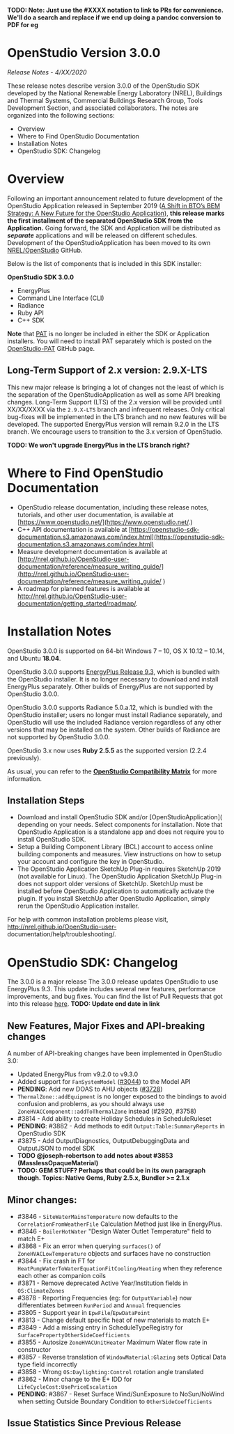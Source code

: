 **TODO: Note: Just use the #XXXX notation to link to PRs for convenience. We'll do a search and replace if we end up doing a pandoc conversion to PDF for eg**


# OpenStudio Version 3.0.0

_Release Notes - 4/XX/2020_


These release notes describe version 3.0.0 of the OpenStudio SDK developed by the National Renewable Energy Laboratory (NREL), Buildings and Thermal Systems, Commercial Buildings Research Group, Tools Development Section, and associated collaborators. The notes are organized into the following sections:

-  Overview
-  Where to Find OpenStudio Documentation
-  Installation Notes
-  OpenStudio SDK: Changelog


# Overview

Following an important announcement related to future development of the OpenStudio Application released in September 2019 ([A Shift in BTO’s BEM Strategy: A New Future for the OpenStudio Application](https://www.openstudio.net/new-future-for-openstudio-application)), **this release marks the first installment of the separated OpenStudio SDK from the Application.**
Going forward, the SDK and Application will be distributed as ***separate*** applications and will be released on different schedules. Development of the OpenStudioApplication has been moved to its own [NREL/OpenStudio](https://github.com/NREL/OpenStudioApplication/) GitHub.

Below is the list of components that is included in this SDK installer:

__**OpenStudio SDK 3.0.0**__
- EnergyPlus
- Command Line Interface (CLI)
- Radiance
- Ruby API
- C++ SDK

**Note** that [PAT](https://github.com/NREL/OpenStudio-PAT) is no longer be included in either the SDK or Application installers. You will need to install PAT separately which is posted on the [OpenStudio-PAT](https://github.com/NREL/OpenStudio-PAT) GitHub page.

## Long-Term Support of 2.x version: 2.9.X-LTS

This new major release is bringing a lot of changes not the least of which is the separation of the OpenStudioApplication as well as some API breaking changes.
Long-Term Support (LTS) of the 2.x version will be provided until XX/XX/XXXX via the `2.9.X-LTS` branch and infrequent releases. Only critical bug-fixes will be implemented in the LTS branch
and no new features will be developed. The supported EnergyPlus version will remain 9.2.0 in the LTS branch. We encourage users to transition to the 3.x version of OpenStudio.

**TODO: We won't upgrade EnergyPlus in the LTS branch right?** 

# Where to Find OpenStudio Documentation

- OpenStudio release documentation, including these release notes, tutorials, and other user documentation, is available at [https://www.openstudio.net/](https://www.openstudio.net/.)
- C++ API documentation is available at [https://openstudio-sdk-documentation.s3.amazonaws.com/index.html](https://openstudio-sdk-documentation.s3.amazonaws.com/index.html)
- Measure development documentation is available at [http://nrel.github.io/OpenStudio-user-documentation/reference/measure_writing_guide/](http://nrel.github.io/OpenStudio-user-documentation/reference/measure_writing_guide/ )
- A roadmap for planned features is available at http://nrel.github.io/OpenStudio-user-documentation/getting_started/roadmap/.

# Installation Notes

OpenStudio 3.0.0 is supported on 64-bit Windows 7 – 10, OS X 10.12 – 10.14, and Ubuntu **18.04**.

OpenStudio 3.0.0 supports [EnergyPlus Release 9.3](https://github.com/NREL/EnergyPlus/releases/tag/v9.3.0), which is bundled with the OpenStudio installer. It is no longer necessary to download and install EnergyPlus separately. Other builds of EnergyPlus are not supported by OpenStudio 3.0.0.

OpenStudio 3.0.0 supports Radiance 5.0.a.12, which is bundled with the OpenStudio installer; users no longer must install Radiance separately, and OpenStudio will use the included Radiance version regardless of any other versions that may be installed on the system. Other builds of Radiance are not supported by OpenStudio 3.0.0.

OpenStudio 3.x now uses **Ruby 2.5.5** as the supported version (2.2.4 previously).

As usual, you can refer to the **[OpenStudio Compatibility Matrix](https://github.com/NREL/OpenStudio/wiki/OpenStudio-Version-Compatibility-Matrix)** for more information.

## Installation Steps

- Download and install OpenStudio SDK and/or [OpenStudioApplication]( depending on your needs. Select components for installation. Note that OpenStudio Application is a standalone app and does not require you to install OpenStudio SDK.
- Setup a Building Component Library (BCL) account to access online building components and measures. View instructions on how to setup your account and configure the key in OpenStudio.
- The OpenStudio Application SketchUp Plug-in requires SketchUp 2019 (not available for Linux). The OpenStudio Application SketchUp Plug-in does not support older versions of SketchUp. SketchUp must be installed before OpenStudio Application to automatically activate the plugin. If you install SketchUp after OpenStudio Application, simply rerun the OpenStudio Application installer.

For help with common installation problems please visit, http://nrel.github.io/OpenStudio-user- documentation/help/troubleshooting/.

# OpenStudio SDK: Changelog

The 3.0.0 is a major release
The 3.0.0 release updates OpenStudio to use EnergyPlus 9.3. This update includes several new features, performance improvements, and bug fixes.
You can find the list of Pull Requests that got into this release [here](https://github.com/NREL/OpenStudio/pulls?utf8=%E2%9C%93&q=is%3Apr+is%3Aclosed+created%3A2019-12-07..2020-02-25+).
**TODO: Update end date in link**

## New Features, Major Fixes and API-breaking changes

A number of API-breaking changes have been implemented in OpenStudio 3.0:

* Updated EnergyPlus from v9.2.0 to v9.3.0
* Added support for `FanSystemModel` ([#3044](https://github.com/NREL/OpenStudio/issues/3044)) to the Model API
* **PENDING**: Add new DOAS to AHU objects ([#3728](https://github.com/NREL/OpenStudio/issues/3728))
* `ThermalZone::addEquipment` is no longer exposed to the bindings to avoid confusion and problems, as you should always use `ZoneHVACComponent::addToThermalZone` instead (#2920, #3758)
* #3814 - Add ability to create Holiday Schedules in ScheduleRuleset
* **PENDING**: #3882 - Add methods to edit `Output:Table:SummaryReports` in OpenStudio SDK
* #3875 - Add OutputDiagnostics, OutputDebuggingData and OutputJSON to model SDK
* **TODO @joseph-robertson to add notes about #3853 (MasslessOpaqueMaterial)**
* **TODO: GEM STUFF? Perhaps that could be in its own paragraph though. Topics: Native Gems, Ruby 2.5.x, Bundler >= 2.1.x**

## Minor changes:

* #3846 - `SiteWaterMainsTemperature` now defaults to the `CorrelationFromWeatherFile` Calculation Method just like in EnergyPlus.
* #3846 - `BoilerHotWater` "Design Water Outlet Temperature" field to match E+
* #3868 - Fix an error when querying `surfaces()` of `ZoneHVACLowTemperature` objects and surfaces have no construction
* #3844 - Fix crash in FT for `HeatPumpWaterToWaterEquationFitCooling/Heating` when they reference each other as companion coils
* #3871 - Remove deprecated Active Year/Institution fields in `OS:ClimateZones`
* #3878 - Reporting Frequencies (eg: for `OutputVariable`) now differentiates between `RunPeriod` and `Annual` frequencies
* #3805 - Support year in `EpwFile`/`EpwDataPoint`
* #3813 - Change default specific heat of new materials to match E+
* #3849 - Add a missing entry in ScheduleTypeRegistry for `SurfacePropertyOtherSideCoefficients`
* #3855 - Autosize `ZoneHVACUnitHeater` Maximum Water flow rate in constructor
* #3857 - Reverse translation of `WindowMaterial:Glazing` sets Optical Data type field incorrectly
* #3858 - Wrong `OS:Daylighting:Control` rotation angle translated
* #3862 - Minor change to the E+ IDD for `LifeCycleCost:UsePriceEscalation`
* **PENDING**: #3867 - Reset Surface Wind/SunExposure to NoSun/NoWind when setting Outside Boundary Condition to `OtherSideCoefficients`

## Issue Statistics Since Previous Release
